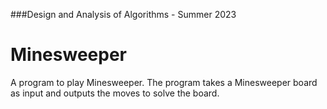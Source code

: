 ###Design and Analysis of Algorithms - Summer 2023
# Minesweeper
A program to play Minesweeper. The program takes a Minesweeper board as input and outputs the moves to solve the board.
